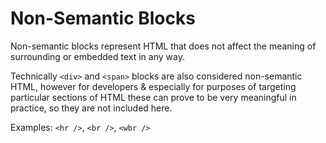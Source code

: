 # Non-Semantic Blocks

Non-semantic blocks represent HTML that does not affect the meaning of surrounding or embedded text in any way.

Technically `<div>` and `<span>` blocks are also considered non-semantic HTML, however for developers &amp; especially for purposes of targeting particular sections of HTML these can prove to be very meaningful in practice, so they are not included here.

Examples:
`<hr />`, `<br />`, `<wbr />`